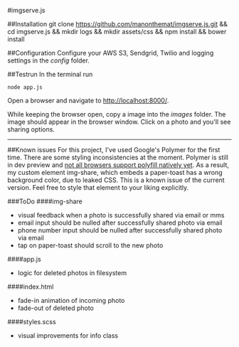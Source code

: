 #imgserve.js


##Installation
    git clone https://github.com/manonthemat/imgserve.js.git && cd imgserve.js && mkdir logs && mkdir assets/css && npm install && bower install

##Configuration
Configure your AWS S3, Sendgrid, Twilio and logging settings in the *config* folder.

##Testrun
In the terminal run

    node app.js

Open a browser and navigate to [http://localhost:8000/](http://localhost:8000/).

While keeping the browser open, copy a image into the *images* folder. The image should appear in the browser window. Click on a photo and you'll see sharing options.

---

##Known issues
For this project, I've used Google's Polymer for the first time. There are some styling inconsistencies at the moment. Polymer is still in dev preview and [not all browsers support polyfill natively yet](https://www.polymer-project.org/resources/compatibility.html). As a result, my custom element img-share, which embeds a paper-toast has a wrong background color, due to leaked CSS. This is a known issue of the current version. Feel free to style that element to your liking explicitly.

###ToDo
####img-share
- visual feedback when a photo is successfully shared via email or mms
- email input should be nulled after successfully shared photo via email
- phone number input should be nulled after successfully shared photo via email
- tap on paper-toast should scroll to the new photo

####app.js
- logic for deleted photos in filesystem

####index.html
- fade-in animation of incoming photo
- fade-out of deleted photo

####styles.scss
- visual improvements for info class
